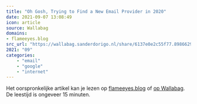 ```yaml
---
title: "Oh Gosh, Trying to Find a New Email Provider in 2020"
date: 2021-09-07 13:08:49
icon: article
source: Wallabag
domains:
- flameeyes.blog
src_url: "https://wallabag.sanderdorigo.nl/share/6137e0e2c55f77.89866295"
2021: "09"
categories:
    - "email"
    - "google"
    - "internet"
---
```

Het oorspronkelijke artikel kan je lezen op [flameeyes.blog](https://flameeyes.blog/2020/02/27/new-email-provider-in-2020/) of [op Wallabag](https://wallabag.sanderdorigo.nl/share/6137e0e2c55f77.89866295). De leestijd is ongeveer 15 minuten.